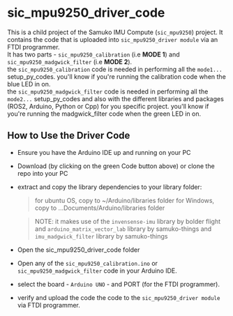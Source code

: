 # sic_mpu9250_driver_code
This is a child project of the Samuko IMU Compute (`sic_mpu9250`) project. It contains the code that is uploaded into `sic_mpu9250_driver module` via an FTDI programmer.
</br>
It has two parts - `sic_mpu9250_calibration` (i.e **MODE 1**) and `sic_mpu9250_madgwick_filter` (i.e **MODE 2**).
</br>
the `sic_mpu9250_calibration` code is needed in performing all the `mode1...` setup_py_codes. you'll know if you're running the calibration code when the blue LED in on.
</br>
the `sic_mpu9250_madgwick_filter` code is needed in performing all the `mode2...` setup_py_codes and also with the different libraries and packages (ROS2, Arduino, Python or Cpp) for you specific project. you'll know if you're running the madgwick_filter code when the green LED in on.


## How to Use the Driver Code
- Ensure you have the Arduino IDE up and running on your PC

- Download (by clicking on the green Code button above) or clone the repo into your PC

- extract and copy the library dependencies to your library folder:
  > for ubuntu OS, copy to ~/Arduino/libraries folder
  > for Windows, copy to ...Documents/Arduino/libraries folder

  > NOTE: it makes use of the `invensense-imu` library by bolder flight and `arduino_matrix_vector_lab` library by samuko-things and `imu_madgwick_filter` library by samuko-things

- Open the sic_mpu9250_driver_code folder

- Open any of the `sic_mpu9250_calibration.ino` or `sic_mpu9250_madgwick_filter` code in your Arduino IDE.

- select the board - `Arduino UNO` - and PORT (for the FTDI programmer). 

- verify and upload the code the code to the `sic_mpu9250_driver module` via FTDI programmer.
